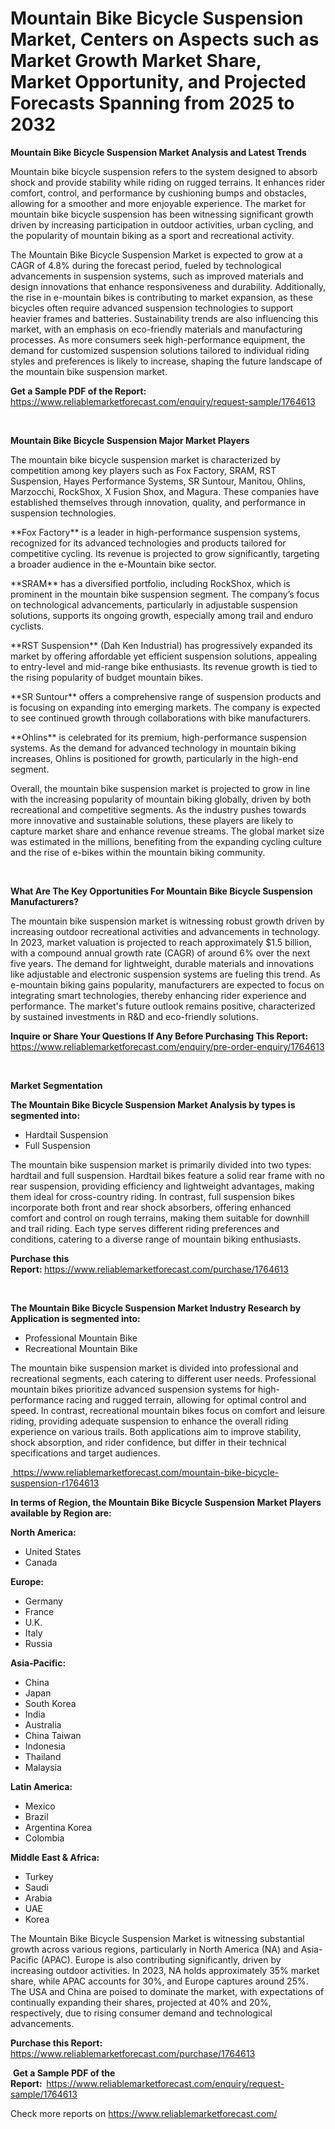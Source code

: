 <p><h1>Mountain Bike Bicycle Suspension Market, Centers on Aspects such as Market Growth Market Share, Market Opportunity, and Projected Forecasts Spanning from 2025 to 2032</h1></p><p><strong>Mountain Bike Bicycle Suspension Market Analysis and Latest Trends</strong></p>
<p><p>Mountain bike bicycle suspension refers to the system designed to absorb shock and provide stability while riding on rugged terrains. It enhances rider comfort, control, and performance by cushioning bumps and obstacles, allowing for a smoother and more enjoyable experience. The market for mountain bike bicycle suspension has been witnessing significant growth driven by increasing participation in outdoor activities, urban cycling, and the popularity of mountain biking as a sport and recreational activity.</p><p>The Mountain Bike Bicycle Suspension Market is expected to grow at a CAGR of 4.8% during the forecast period, fueled by technological advancements in suspension systems, such as improved materials and design innovations that enhance responsiveness and durability. Additionally, the rise in e-mountain bikes is contributing to market expansion, as these bicycles often require advanced suspension technologies to support heavier frames and batteries. Sustainability trends are also influencing this market, with an emphasis on eco-friendly materials and manufacturing processes. As more consumers seek high-performance equipment, the demand for customized suspension solutions tailored to individual riding styles and preferences is likely to increase, shaping the future landscape of the mountain bike suspension market.</p></p>
<p><strong>Get a Sample PDF of the Report:&nbsp;</strong> <a href="https://www.reliablemarketforecast.com/enquiry/request-sample/1764613?utm_campaign=2803&utm_medium=2&utm_source=Github&utm_content=ia&utm_term=11042025&utm_id=mountain-bike-bicycle-suspension">https://www.reliablemarketforecast.com/enquiry/request-sample/1764613</a></p>
<p>&nbsp;</p>
<p><strong>Mountain Bike Bicycle Suspension Major Market Players</strong></p>
<p><p>The mountain bike bicycle suspension market is characterized by competition among key players such as Fox Factory, SRAM, RST Suspension, Hayes Performance Systems, SR Suntour, Manitou, Ohlins, Marzocchi, RockShox, X Fusion Shox, and Magura. These companies have established themselves through innovation, quality, and performance in suspension technologies.</p><p>**Fox Factory** is a leader in high-performance suspension systems, recognized for its advanced technologies and products tailored for competitive cycling. Its revenue is projected to grow significantly, targeting a broader audience in the e-Mountain bike sector.</p><p>**SRAM** has a diversified portfolio, including RockShox, which is prominent in the mountain bike suspension segment. The company’s focus on technological advancements, particularly in adjustable suspension solutions, supports its ongoing growth, especially among trail and enduro cyclists.</p><p>**RST Suspension** (Dah Ken Industrial) has progressively expanded its market by offering affordable yet efficient suspension solutions, appealing to entry-level and mid-range bike enthusiasts. Its revenue growth is tied to the rising popularity of budget mountain bikes.</p><p>**SR Suntour** offers a comprehensive range of suspension products and is focusing on expanding into emerging markets. The company is expected to see continued growth through collaborations with bike manufacturers.</p><p>**Ohlins** is celebrated for its premium, high-performance suspension systems. As the demand for advanced technology in mountain biking increases, Ohlins is positioned for growth, particularly in the high-end segment.</p><p>Overall, the mountain bike suspension market is projected to grow in line with the increasing popularity of mountain biking globally, driven by both recreational and competitive segments. As the industry pushes towards more innovative and sustainable solutions, these players are likely to capture market share and enhance revenue streams. The global market size was estimated in the millions, benefiting from the expanding cycling culture and the rise of e-bikes within the mountain biking community.</p></p>
<p>&nbsp;</p>
<p><strong>What Are The Key Opportunities For Mountain Bike Bicycle Suspension Manufacturers?</strong></p>
<p><p>The mountain bike suspension market is witnessing robust growth driven by increasing outdoor recreational activities and advancements in technology. In 2023, market valuation is projected to reach approximately $1.5 billion, with a compound annual growth rate (CAGR) of around 6% over the next five years. The demand for lightweight, durable materials and innovations like adjustable and electronic suspension systems are fueling this trend. As e-mountain biking gains popularity, manufacturers are expected to focus on integrating smart technologies, thereby enhancing rider experience and performance. The market's future outlook remains positive, characterized by sustained investments in R&D and eco-friendly solutions.</p></p>
<p><strong>Inquire or Share Your Questions If Any Before Purchasing This Report:</strong> <a href="https://www.reliablemarketforecast.com/enquiry/pre-order-enquiry/1764613?utm_campaign=2803&utm_medium=2&utm_source=Github&utm_content=ia&utm_term=11042025&utm_id=mountain-bike-bicycle-suspension">https://www.reliablemarketforecast.com/enquiry/pre-order-enquiry/1764613</a></p>
<p>&nbsp;</p>
<p><strong>Market Segmentation</strong></p>
<p><strong>The Mountain Bike Bicycle Suspension Market Analysis by types is segmented into:</strong></p>
<p><ul><li>Hardtail Suspension</li><li>Full Suspension</li></ul></p>
<p><p>The mountain bike suspension market is primarily divided into two types: hardtail and full suspension. Hardtail bikes feature a solid rear frame with no rear suspension, providing efficiency and lightweight advantages, making them ideal for cross-country riding. In contrast, full suspension bikes incorporate both front and rear shock absorbers, offering enhanced comfort and control on rough terrains, making them suitable for downhill and trail riding. Each type serves different riding preferences and conditions, catering to a diverse range of mountain biking enthusiasts.</p></p>
<p><strong>Purchase this Report:&nbsp;</strong><a href="https://www.reliablemarketforecast.com/purchase/1764613?utm_campaign=2803&utm_medium=2&utm_source=Github&utm_content=ia&utm_term=11042025&utm_id=mountain-bike-bicycle-suspension">https://www.reliablemarketforecast.com/purchase/1764613</a></p>
<p>&nbsp;</p>
<p><strong>The Mountain Bike Bicycle Suspension Market Industry Research by Application is segmented into:</strong></p>
<p><ul><li>Professional Mountain Bike</li><li>Recreational Mountain Bike</li></ul></p>
<p><p>The mountain bike suspension market is divided into professional and recreational segments, each catering to different user needs. Professional mountain bikes prioritize advanced suspension systems for high-performance racing and rugged terrain, allowing for optimal control and speed. In contrast, recreational mountain bikes focus on comfort and leisure riding, providing adequate suspension to enhance the overall riding experience on various trails. Both applications aim to improve stability, shock absorption, and rider confidence, but differ in their technical specifications and target audiences.</p></p>
<p><a href="https://www.reliablemarketforecast.com/mountain-bike-bicycle-suspension-r1764613?utm_campaign=2803&utm_medium=2&utm_source=Github&utm_content=ia&utm_term=11042025&utm_id=mountain-bike-bicycle-suspension">&nbsp;https://www.reliablemarketforecast.com/mountain-bike-bicycle-suspension-r1764613</a></p>
<p><strong>In terms of Region, the Mountain Bike Bicycle Suspension Market Players available by Region are:</strong></p>
<p>
    <p> <strong> North America: </strong>
        <ul>
            <li>United States</li>
            <li>Canada</li>
        </ul>
        </p> 
    <p> <strong> Europe: </strong>
        <ul>
            <li>Germany</li>
            <li>France</li>
            <li>U.K.</li>
            <li>Italy</li>
            <li>Russia</li>
        </ul>
        </p> 
    <p> <strong> Asia-Pacific: </strong>
        <ul>
            <li>China</li>
            <li>Japan</li>
            <li>South Korea</li>
            <li>India</li>
            <li>Australia</li>
            <li>China Taiwan</li>
            <li>Indonesia</li>
            <li>Thailand</li>
            <li>Malaysia</li>
        </ul>
        </p> 
    <p> <strong> Latin America: </strong>
        <ul>
            <li>Mexico</li>
            <li>Brazil</li>
            <li>Argentina Korea</li>
            <li>Colombia</li>
        </ul>
        </p> 
    <p> <strong> Middle East & Africa: </strong>
        <ul>
            <li>Turkey</li>
            <li>Saudi</li>
            <li>Arabia</li>
            <li>UAE</li>
            <li>Korea</li>
        </ul>
    </p>
    </p>
<p><p>The Mountain Bike Bicycle Suspension Market is witnessing substantial growth across various regions, particularly in North America (NA) and Asia-Pacific (APAC). Europe is also contributing significantly, driven by increasing outdoor activities. In 2023, NA holds approximately 35% market share, while APAC accounts for 30%, and Europe captures around 25%. The USA and China are poised to dominate the market, with expectations of continually expanding their shares, projected at 40% and 20%, respectively, due to rising consumer demand and technological advancements.</p></p>
<p><strong>Purchase this Report: </strong><a href="https://www.reliablemarketforecast.com/purchase/1764613?utm_campaign=2803&utm_medium=2&utm_source=Github&utm_content=ia&utm_term=11042025&utm_id=mountain-bike-bicycle-suspension">https://www.reliablemarketforecast.com/purchase/1764613</a></p>
<p>&nbsp;<strong>Get a Sample PDF of the Report:&nbsp;&nbsp;</strong><a href="https://www.reliablemarketforecast.com/enquiry/request-sample/1764613?utm_campaign=2803&utm_medium=2&utm_source=Github&utm_content=ia&utm_term=11042025&utm_id=mountain-bike-bicycle-suspension">https://www.reliablemarketforecast.com/enquiry/request-sample/1764613</a></p>
<p><strong></strong></p>
<p>Check more reports on <a href="https://www.reliablemarketforecast.com/?utm_campaign=2803&utm_medium=2&utm_source=Github&utm_content=ia&utm_term=11042025&utm_id=mountain-bike-bicycle-suspension">https://www.reliablemarketforecast.com/</a></p>